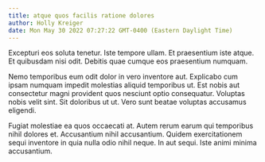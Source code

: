 ```yaml
---
title: atque quos facilis ratione dolores
author: Holly Kreiger
date: Mon May 30 2022 07:27:22 GMT-0400 (Eastern Daylight Time)
---
```

Excepturi eos soluta tenetur. Iste tempore ullam. Et praesentium iste atque. Et quibusdam nisi odit. Debitis quae cumque eos praesentium numquam.

 Nemo temporibus eum odit dolor in vero inventore aut. Explicabo cum ipsam numquam impedit molestias aliquid temporibus ut. Est nobis aut consectetur magni provident quos nesciunt optio consequatur. Voluptas nobis velit sint. Sit doloribus ut ut. Vero sunt beatae voluptas accusamus eligendi.

 Fugiat molestiae ea quos occaecati at. Autem rerum earum qui temporibus nihil dolores et. Accusantium nihil accusantium. Quidem exercitationem sequi inventore in quia nulla odio nihil neque. In aut sequi. Iste animi minima accusantium.